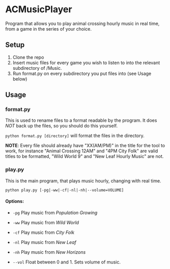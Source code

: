 # ACMusicPlayer

Program that allows you to play animal crossing hourly music in real time, from a game in the series of your choice.

## Setup

1. Clone the repo
2. Insert music files for every game you wish to listen to into the relevant subdirectory of /Music.
3. Run format.py on every subdirectory you put files into (see Usage below)

## Usage

### format.py

This is used to rename files to a format readable by the program. It does *NOT* back up the files, so you should do this yourself.

``python format.py [directory]`` will format the files in the directory.

**NOTE**: Every file should already have "XX(AM/PM)" in the title for the tool to work, for instance "Animal Crossing 12AM" and "4PM City Folk" are valid titles to be formatted, "Wild World 9" and "New Leaf Hourly Music" are not.

### play.py

This is the main program, that plays music hourly, changing with real time.

``python play.py [-pg|-ww|-cf|-nl|-nh|--volume=VOLUME]``

#### Options:

 - ``-pg`` Play music from *Population Growing*
 - ``-ww`` Play music from *Wild World*
 - ``-cf`` Play music from *City Folk*
 - ``-nl`` Play music from *New Leaf*
 - ``-nh`` Play music from *New Horizons*

 - ``--vol`` Float between 0 and 1. Sets volume of music.
